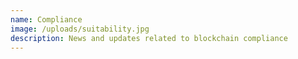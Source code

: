 ```yaml
---
name: Compliance
image: /uploads/suitability.jpg
description: N﻿ews and updates related to blockchain compliance
---
```

